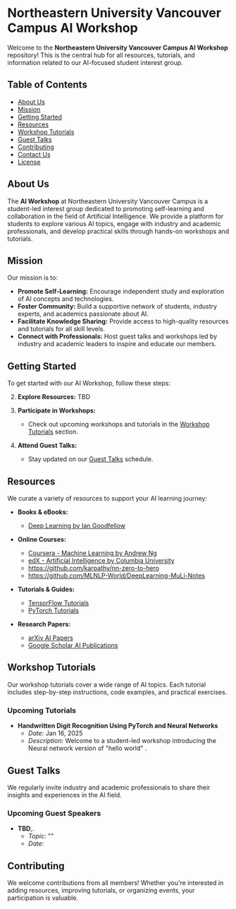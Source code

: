 # Northeastern University Vancouver Campus AI Workshop

Welcome to the **Northeastern University Vancouver Campus AI Workshop** repository! This is the central hub for all resources, tutorials, and information related to our AI-focused student interest group.

## Table of Contents

- [About Us](#about-us)
- [Mission](#mission)
- [Getting Started](#getting-started)
- [Resources](#resources)
- [Workshop Tutorials](#workshop-tutorials)
- [Guest Talks](#guest-talks)
- [Contributing](#contributing)
- [Contact Us](#contact-us)
- [License](#license)

## About Us

The **AI Workshop** at Northeastern University Vancouver Campus is a student-led interest group dedicated to promoting self-learning and collaboration in the field of Artificial Intelligence. We provide a platform for students to explore various AI topics, engage with industry and academic professionals, and develop practical skills through hands-on workshops and tutorials.

## Mission

Our mission is to:

- **Promote Self-Learning:** Encourage independent study and exploration of AI concepts and technologies.
- **Foster Community:** Build a supportive network of students, industry experts, and academics passionate about AI.
- **Facilitate Knowledge Sharing:** Provide access to high-quality resources and tutorials for all skill levels.
- **Connect with Professionals:** Host guest talks and workshops led by industry and academic leaders to inspire and educate our members.

## Getting Started

To get started with our AI Workshop, follow these steps:


2. **Explore Resources:**
   TBD
   
3. **Participate in Workshops:**
   - Check out upcoming workshops and tutorials in the [Workshop Tutorials](#workshop-tutorials) section.

4. **Attend Guest Talks:**
   - Stay updated on our [Guest Talks](#guest-talks) schedule.

## Resources

We curate a variety of resources to support your AI learning journey:

- **Books & eBooks:**
  - [Deep Learning by Ian Goodfellow](https://www.deeplearningbook.org/)

- **Online Courses:**
  - [Coursera - Machine Learning by Andrew Ng](https://www.coursera.org/learn/machine-learning)
  - [edX - Artificial Intelligence by Columbia University](https://www.edx.org/course/artificial-intelligence-ai)
  - https://github.com/karpathy/nn-zero-to-hero
  - https://github.com/MLNLP-World/DeepLearning-MuLi-Notes

- **Tutorials & Guides:**
  - [TensorFlow Tutorials](https://www.tensorflow.org/tutorials)
  - [PyTorch Tutorials](https://pytorch.org/tutorials/)

- **Research Papers:**
  - [arXiv AI Papers](https://arxiv.org/list/cs.AI/recent)
  - [Google Scholar AI Publications](https://scholar.google.com/scholar?q=Artificial+Intelligence)

## Workshop Tutorials

Our workshop tutorials cover a wide range of AI topics. Each tutorial includes step-by-step instructions, code examples, and practical exercises.

### Upcoming Tutorials

- **Handwritten Digit Recognition Using PyTorch and Neural Networks**
  - *Date:* Jan 16, 2025
  - *Description:* Welcome to a student-led workshop introducing the Neural network version of "hello world" .


## Guest Talks

We regularly invite industry and academic professionals to share their insights and experiences in the AI field.

### Upcoming Guest Speakers

- **TBD**,.
  - *Topic:* ""
  - *Date:* 



## Contributing

We welcome contributions from all members! Whether you're interested in adding resources, improving tutorials, or organizing events, your participation is valuable.

